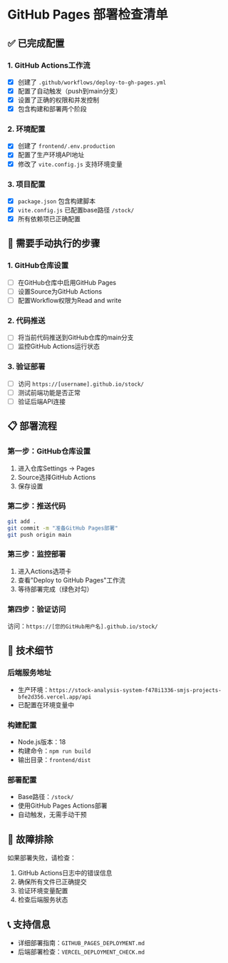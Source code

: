 # GitHub Pages 部署检查清单

## ✅ 已完成配置

### 1. GitHub Actions工作流
- [x] 创建了 `.github/workflows/deploy-to-gh-pages.yml`
- [x] 配置了自动触发（push到main分支）
- [x] 设置了正确的权限和并发控制
- [x] 包含构建和部署两个阶段

### 2. 环境配置
- [x] 创建了 `frontend/.env.production`
- [x] 配置了生产环境API地址
- [x] 修改了 `vite.config.js` 支持环境变量

### 3. 项目配置
- [x] `package.json` 包含构建脚本
- [x] `vite.config.js` 已配置base路径 `/stock/`
- [x] 所有依赖项已正确配置

## 🔄 需要手动执行的步骤

### 1. GitHub仓库设置
- [ ] 在GitHub仓库中启用GitHub Pages
- [ ] 设置Source为GitHub Actions
- [ ] 配置Workflow权限为Read and write

### 2. 代码推送
- [ ] 将当前代码推送到GitHub仓库的main分支
- [ ] 监控GitHub Actions运行状态

### 3. 验证部署
- [ ] 访问 `https://[username].github.io/stock/`
- [ ] 测试前端功能是否正常
- [ ] 验证后端API连接

## 📋 部署流程

### 第一步：GitHub仓库设置
1. 进入仓库Settings → Pages
2. Source选择GitHub Actions
3. 保存设置

### 第二步：推送代码
```bash
git add .
git commit -m "准备GitHub Pages部署"
git push origin main
```

### 第三步：监控部署
1. 进入Actions选项卡
2. 查看"Deploy to GitHub Pages"工作流
3. 等待部署完成（绿色对勾）

### 第四步：验证访问
访问：`https://[您的GitHub用户名].github.io/stock/`

## 🔧 技术细节

### 后端服务地址
- 生产环境：`https://stock-analysis-system-f478i1336-smjs-projects-bfe2d356.vercel.app/api`
- 已配置在环境变量中

### 构建配置
- Node.js版本：18
- 构建命令：`npm run build`
- 输出目录：`frontend/dist`

### 部署配置
- Base路径：`/stock/`
- 使用GitHub Pages Actions部署
- 自动触发，无需手动干预

## 🐛 故障排除

如果部署失败，请检查：
1. GitHub Actions日志中的错误信息
2. 确保所有文件已正确提交
3. 验证环境变量配置
4. 检查后端服务状态

## 📞 支持信息

- 详细部署指南：`GITHUB_PAGES_DEPLOYMENT.md`
- 后端部署检查：`VERCEL_DEPLOYMENT_CHECK.md`